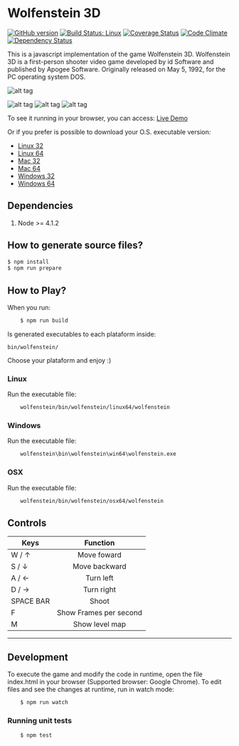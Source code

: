 # Wolfenstein 3D
[![GitHub version](https://badge.fury.io/gh/madureira%2Fwolfenstein.svg)](http://badge.fury.io/gh/madureira%2Fwolfenstein) [![Build Status: Linux](https://travis-ci.org/madureira/wolfenstein.svg)](https://travis-ci.org/madureira/wolfenstein) [![Coverage Status](https://coveralls.io/repos/madureira/wolfenstein/badge.png)](https://coveralls.io/r/madureira/wolfenstein) [![Code Climate](https://codeclimate.com/github/madureira/wolfenstein/badges/gpa.svg)](https://codeclimate.com/github/madureira/wolfenstein) [![Dependency Status](https://www.versioneye.com/user/projects/549fa2c46b1b81d16a000b65/badge.svg?style=flat)](https://www.versioneye.com/user/projects/549fa2c46b1b81d16a000b65)

This is a javascript implementation of the game Wolfenstein 3D.
Wolfenstein 3D is a first-person shooter video game developed by id Software and published by Apogee Software.
Originally released on May 5, 1992, for the PC operating system DOS.

![alt tag](https://raw.github.com/madureira/wolfenstein/master/src/resources/icons/github-logo.jpg)

![alt tag](https://raw.github.com/madureira/wolfenstein/master/src/resources/icons/screenshot_01.png) ![alt tag](https://raw.github.com/madureira/wolfenstein/master/src/resources/icons/screenshot_02.png) ![alt tag](https://raw.github.com/madureira/wolfenstein/master/src/resources/icons/screenshot_03.png)

To see it running in your browser, you can access: [Live Demo](http://madureira.github.io/wolfenstein/)

Or if you prefer is possible to download your O.S. executable version:

* [Linux 32](http://wolfenstein.madureira.me/bin/wolfenstein/linux32.tar.gz)
* [Linux 64](http://wolfenstein.madureira.me/bin/wolfenstein/linux64.tar.gz)
* [Mac 32](http://wolfenstein.madureira.me/bin/wolfenstein/osx32.tar.gz)
* [Mac 64](http://wolfenstein.madureira.me/bin/wolfenstein/osx64.tar.gz)
* [Windows 32](http://wolfenstein.madureira.me/bin/wolfenstein/win32.tar.gz)
* [Windows 64](http://wolfenstein.madureira.me/bin/wolfenstein/win64.tar.gz)


## Dependencies
1. Node >= 4.1.2


## How to generate source files?
```sh
$ npm install
$ npm run prepare
```


## How to Play?
When you run:
```sh
    $ npm run build
```
Is generated executables to each plataform inside:
```
bin/wolfenstein/
```
Choose your plataform and enjoy :)


### Linux
Run the executable file:
```sh
    wolfenstein/bin/wolfenstein/linux64/wolfenstein
```


### Windows
Run the executable file:
```sh
    wolfenstein\bin\wolfenstein\win64\wolfenstein.exe
```


### OSX
Run the executable file:
```sh
    wolfenstein/bin/wolfenstein/osx64/wolfenstein
```


## Controls
| Keys          | Function                |
| ------------- |:-----------------------:|
| W / ↑         | Move foward             |
| S / ↓         | Move backward           |
| A / ←         | Turn left               |
| D / →         | Turn right              |
| SPACE BAR     | Shoot                   |
| F             | Show Frames per second  |
| M             | Show level map          |

---

## Development
To execute the game and modify the code in runtime, open the file index.html in your browser (Supported browser: Google Chrome).
To edit files and see the changes at runtime, run in watch mode:
```sh
    $ npm run watch
```

### Running unit tests
```sh
    $ npm test
```
